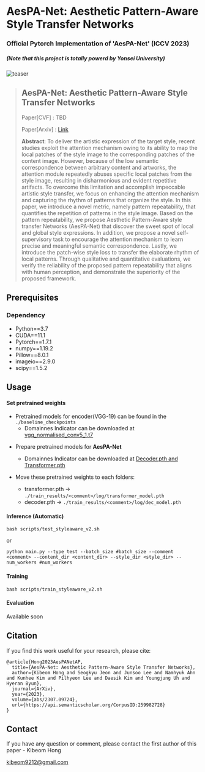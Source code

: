# AesPA-Net: Aesthetic Pattern-Aware Style Transfer Networks

### Official Pytorch Implementation of 'AesPA-Net' (ICCV 2023)
##### (Note that this project is totally powerd by Yonsei University)
![teaser](https://github.com/Kibeom-Hong/AesPA-Net/assets/77425614/8653065b-9554-4481-8673-caa797dab6e2)




> ## AesPA-Net: Aesthetic Pattern-Aware Style Transfer Networks
>
>  Paper[CVF] : TBD
>  
>  Paper[Arxiv] : [Link](https://arxiv.org/abs/2307.09724)
> 
> **Abstract**: To deliver the artistic expression of the target style, recent studies exploit the attention mechanism owing to its ability to map the local patches of the style image to the corresponding patches of the content image. However, because of the low semantic correspondence between arbitrary content and artworks, the attention module repeatedly abuses specific local patches from the style image, resulting in disharmonious and evident repetitive artifacts. To overcome this limitation and accomplish impeccable artistic style transfer, we focus on enhancing the attention mechanism and capturing the rhythm of patterns that organize the style. In this paper, we introduce a novel metric, namely pattern repeatability, that quantifies the repetition of patterns in the style image. Based on the pattern repeatability, we propose Aesthetic Pattern-Aware style transfer Networks (AesPA-Net) that discover the sweet spot of local and global style expressions. In addition, we propose a novel self-supervisory task to encourage the attention mechanism to learn precise and meaningful semantic correspondence. Lastly, we introduce the patch-wise style loss to transfer the elaborate rhythm of local patterns. Through qualitative and quantitative evaluations, we verify the reliability of the proposed pattern repeatability that aligns with human perception, and demonstrate the superiority of the proposed framework.

## Prerequisites

### Dependency
- Python==3.7
- CUDA==11.1
- Pytorch==1.7.1
- numpy==1.19.2
- Pillow==8.0.1
- imageio==2.9.0
- scipy==1.5.2


## Usage
#### Set pretrained weights
* Pretrained models for encoder(VGG-19) can be found in the `./baseline_checkpoints`
  -  Domainnes Indicator can be downloaded at [vgg_normalised_conv5_1.t7](https://drive.google.com/drive/folders/1HsJNskEMC5HUimq6ixkSZk7W_hgFNp7J?usp=sharing)
- Prepare pretrained models for **AesPA-Net**
  -  Domainnes Indicator can be downloaded at [Decoder.pth and Transformer.pth](https://drive.google.com/file/d/1-rf2CdrCr9ei9KS-V0H3kjo1oaPmT5Xz/view?usp=sharing)

- Move these pretrained weights to each folders:
  - transformer.pth -> `./train_results/<comment>/log/transformer_model.pth`
  - decoder.pth -> `./train_results/<comment>/log/dec_model.pth`

#### Inference (Automatic)
```
bash scripts/test_styleaware_v2.sh
```
or
```
python main.py --type test --batch_size #batch_size --comment <comment> --content_dir <content_dir> --style_dir <style_dir> --num_workers #num_workers
```

#### Training
```
bash scripts/train_styleaware_v2.sh
```


#### Evaluation
Available soon


## Citation
If you find this work useful for your research, please cite:
```
@article{Hong2023AesPANetAP,
  title={AesPA-Net: Aesthetic Pattern-Aware Style Transfer Networks},
  author={Kibeom Hong and Seogkyu Jeon and Junsoo Lee and Namhyuk Ahn and Kunhee Kim and Pilhyeon Lee and Daesik Kim and Youngjung Uh and Hyeran Byun},
  journal={ArXiv},
  year={2023},
  volume={abs/2307.09724},
  url={https://api.semanticscholar.org/CorpusID:259982728}
}
```

## Contact
If you have any question or comment, please contact the first author of this paper - Kibeom Hong

[kibeom9212@gmail.com](kibeom9212@gmail.com)